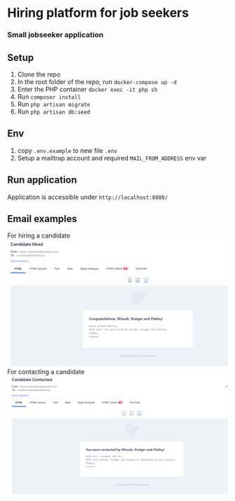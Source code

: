# Hiring platform for job seekers
### Small jobseeker application

## Setup
1. Clone the repo
2. In the root folder of the repo, run `docker-compose up -d`
3. Enter the PHP container `docker exec -it php sh`
4. Run `composer install`
5. Run `php artisan migrate`
6. Run `php artisan db:seed`

## Env
1. copy `.env.example` to new file `.env`
2. Setup a mailtrap account and required `MAIL_FROM_ADDRESS` env var

## Run application
Application is accessible under `http://localhost:8080/`

## Email examples
For hiring a candidate
![img.png](img.png)
For contacting a candidate
![img_1.png](img_1.png)

